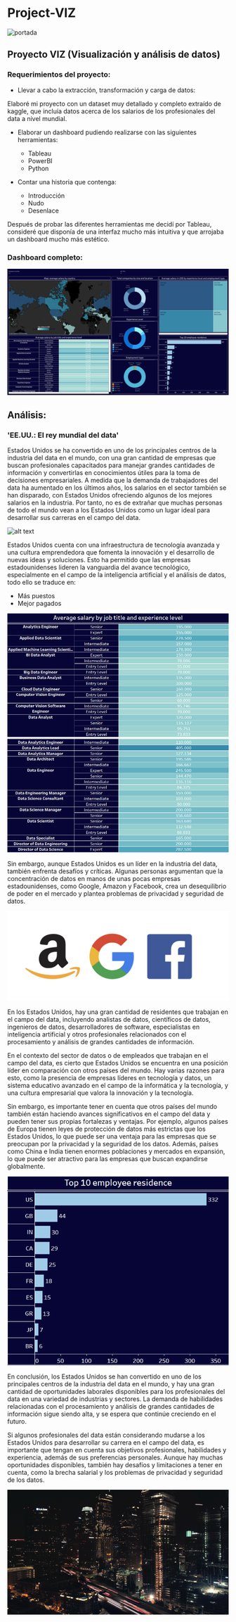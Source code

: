 # Project-VIZ
![portada](https://www.conectasoftware.com/wp-content/uploads/2020/03/tableau.jpg)

## Proyecto VIZ (Visualización y análisis de datos)

### Requerimientos del proyecto:

- Llevar a cabo la extracción, transformación y carga de datos:

Elaboré mi proyecto con un dataset muy detallado y completo extraído de kaggle, que incluía datos acerca de los salarios de los profesionales del data a nivel mundial.

- Elaborar un dashboard pudiendo realizarse con las siguientes herramientas:
  - Tableau
  - PowerBI
  - Python

- Contar una historia que contenga:
  - Introducción
  - Nudo
  - Desenlace

Después de probar las diferentes herramientas me decidí por Tableau, consideré que disponía de una interfaz mucho más intuitiva y que arrojaba un dashboard mucho más estético.


### Dashboard completo:

![alt text](https://github.com/pgmar257/Project-VIZ/blob/main/images/Dashboard%201.png)


## Análisis:

### 'EE.UU.: El rey mundial del data'

Estados Unidos se ha convertido en uno de los principales centros de la industria del data en el mundo, con una gran cantidad de empresas que buscan profesionales capacitados para manejar grandes cantidades de información y convertirlas en conocimientos útiles para la toma de decisiones empresariales. 
A medida que la demanda de trabajadores del data ha aumentado en los últimos años, los salarios en el sector también se han disparado, con Estados Unidos ofreciendo algunos de los mejores salarios en la industria. Por tanto, no es de extrañar que muchas personas de todo el mundo vean a los Estados Unidos como un lugar ideal para desarrollar sus carreras en el campo del data.


![alt text](https://github.com/pgmar257/Project-VIZ/blob/main/images/captura%20introducci%C3%B3n1.png)


Estados Unidos cuenta con una infraestructura de tecnología avanzada y una cultura emprendedora que fomenta la innovación y el desarrollo de nuevas ideas y soluciones. 
Esto ha permitido que las empresas estadounidenses lideren la vanguardia del avance tecnológico, especialmente en el campo de la inteligencia artificial y el análisis de datos, todo ello se traduce en:

- Más puestos
- Mejor pagados


![alt text](https://github.com/pgmar257/Project-VIZ/blob/main/images/captura%20introduccion2.png)
![alt text](https://github.com/pgmar257/Project-VIZ/blob/main/images/captura%20introduccion3.png)


Sin embargo, aunque Estados Unidos es un líder en la industria del data, también enfrenta desafíos y críticas. 
Algunas personas argumentan que la concentración de datos en manos de unas pocas empresas estadounidenses, como Google, Amazon y Facebook, crea un desequilibrio de poder en el mercado y plantea problemas de privacidad y seguridad de datos.


![alt text](https://github.com/pgmar257/Project-VIZ/blob/main/images/Logos.png)


En los Estados Unidos, hay una gran cantidad de residentes que trabajan en el campo del data, incluyendo analistas de datos, científicos de datos, ingenieros de datos, desarrolladores de software, especialistas en inteligencia artificial y otros profesionales relacionados con el procesamiento y análisis de grandes cantidades de información.

En el contexto del sector de datos o de empleados que trabajan en el campo del data, es cierto que Estados Unidos se encuentra en una posición líder en comparación con otros países del mundo. Hay varias razones para esto, como la presencia de empresas líderes en tecnología y datos, un sistema educativo avanzado en el campo de la informática y la tecnología, y una cultura empresarial que valora la innovación y la tecnología.

Sin embargo, es importante tener en cuenta que otros países del mundo también están haciendo avances significativos en el campo del data y pueden tener sus propias fortalezas y ventajas. Por ejemplo, algunos países de Europa tienen leyes de protección de datos más estrictas que los Estados Unidos, lo que puede ser una ventaja para las empresas que se preocupan por la privacidad y la seguridad de los datos. Además, países como China e India tienen enormes poblaciones y mercados en expansión, lo que puede ser atractivo para las empresas que buscan expandirse globalmente.



![alt text](https://github.com/pgmar257/Project-VIZ/blob/main/images/captura%20introduccion4.png)


En conclusión, los Estados Unidos se han convertido en uno de los principales centros de la industria del data en el mundo, y hay una gran cantidad de oportunidades laborales disponibles para los profesionales del data en una variedad de industrias y sectores. La demanda de habilidades relacionadas con el procesamiento y análisis de grandes cantidades de información sigue siendo alta, y se espera que continúe creciendo en el futuro.

Si algunos profesionales del data están considerando mudarse a los Estados Unidos para desarrollar su carrera en el campo del data, es importante que tengan en cuenta sus objetivos profesionales, habilidades y experiencia, además de sus preferencias personales. Aunque hay muchas oportunidades disponibles, también hay desafíos y limitaciones a tener en cuenta, como la brecha salarial y los problemas de privacidad y seguridad de los datos.



![image](https://github.com/pgmar257/Project-VIZ/blob/main/images/76dc53_f8165557dcab4fdd8c20315468aabbee_mv2.gif)







